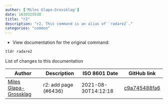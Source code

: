 ```yaml
---
author: ['Miles Glapa-Grossklag']
date: 1630325538
title: "r2"
description: "r2, This command is an alias of `radare2`."
categories: "common"
---
```

- View documentation for the original command:

```bash
tldr radare2
```
List of changes to this documentation


Author | Description | ISO 8601 Date | GitHub link
------|-----|-----|-----
[Miles Glapa-Grossklag](mailto:miles@glapa-grossklag.com) | r2: add page (#6436) | 2021-08-30T14:12:18 | [c9a745488fa6](https://github.com/tldr-pages/tldr/commit/c9a745488fa61ec6b64e4018234d4a4e8bf31f9d)


